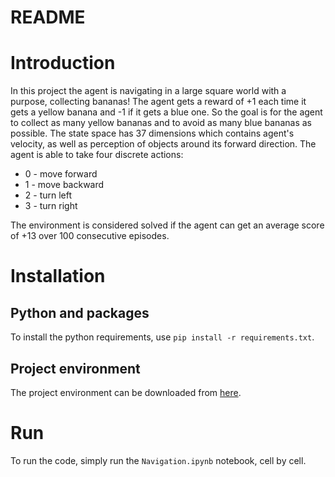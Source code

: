 # README

# Introduction

In this project the agent is navigating in a large square world with a purpose, collecting bananas! The agent gets a reward of +1 each time it gets a yellow banana and -1 if it gets a blue one. So the goal is for the agent to collect as many yellow bananas and to avoid as many blue bananas as possible. The state space has 37 dimensions which contains agent's velocity, as well as perception of objects around its forward direction. The agent is able to take four discrete actions:

- 0 - move forward
- 1 - move backward
- 2 - turn left
- 3 - turn right

The environment is considered solved if the agent can get an average score of +13 over 100 consecutive episodes.

# Installation

## Python and packages

To install the python requirements, use `pip install -r requirements.txt`.

## Project environment

The project environment can be downloaded from [here](https://github.com/udacity/deep-reinforcement-learning/tree/master/p1_navigation#getting-started).

# Run

To run the code, simply run the `Navigation.ipynb` notebook, cell by cell.